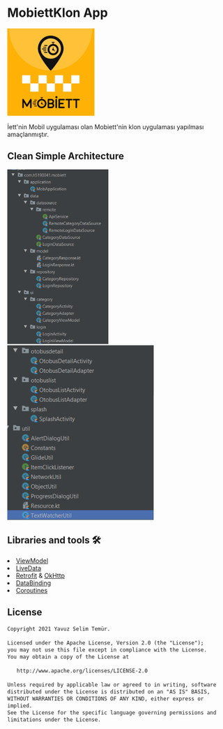 # MobiettKlon App

<p align="left">
  <img src="https://raw.githubusercontent.com/Yavuztmrrr/MobiettKlon/main/images/logo.png" height="200" />
</p>

 İett'nin Mobil uygulaması olan Mobiett'nin klon uygulaması yapılması amaçlanmıştır.


## Clean Simple Architecture
<p align="left">
  <img src="https://raw.githubusercontent.com/Yavuztmrrr/MobiettKlon/main/images/mvvm1png.png" height="400" />
  <img src="https://github.com/Yavuztmrrr/MobiettKlon/blob/main/images/mvvm2.png" height="400" />
</p>



## Libraries and tools 🛠
<li><a href="https://developer.android.com/topic/libraries/architecture/viewmodel">ViewModel</a></li>
<li><a href="https://developer.android.com/topic/libraries/architecture/livedata">LiveData</a></li>
<li><a href="https://square.github.io/retrofit/">Retrofit</a> & <a href="https://github.com/square/okhttp">OkHttp</a></li>
<li><a href="https://developer.android.com/topic/libraries/data-binding">DataBinding</a></li>
<li><a href="https://developer.android.com/topic/libraries/architecture/coroutines">Coroutines</a></li>

License
--------


    Copyright 2021 Yavuz Selim Temür.

    Licensed under the Apache License, Version 2.0 (the "License");
    you may not use this file except in compliance with the License.
    You may obtain a copy of the License at

       http://www.apache.org/licenses/LICENSE-2.0

    Unless required by applicable law or agreed to in writing, software
    distributed under the License is distributed on an "AS IS" BASIS,
    WITHOUT WARRANTIES OR CONDITIONS OF ANY KIND, either express or implied.
    See the License for the specific language governing permissions and
    limitations under the License.
